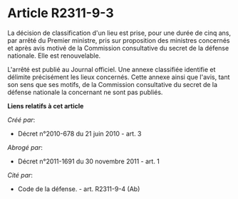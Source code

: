 # Article R2311-9-3

La décision de classification d'un lieu est prise, pour une durée de cinq ans, par arrêté du Premier ministre, pris sur
proposition des ministres concernés et après avis motivé de la Commission consultative du secret de la défense nationale.
Elle est renouvelable.

L'arrêté est publié au Journal officiel. Une annexe classifiée identifie et délimite précisément les lieux concernés. Cette
annexe ainsi que l'avis, tant son sens que ses motifs, de la Commission consultative du secret de la défense nationale la
concernant ne sont pas publiés.

**Liens relatifs à cet article**

_Créé par_:

  - Décret n°2010-678 du 21 juin 2010 - art. 3

_Abrogé par_:

  - Décret n°2011-1691 du 30 novembre 2011 - art. 1

_Cité par_:

  - Code de la défense. - art. R2311-9-4 (Ab)
